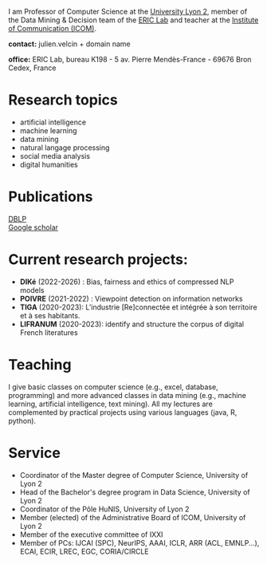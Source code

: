 I am Professor of Computer Science at the [University Lyon 2](https://www.univ-lyon2.fr), member of the Data Mining & Decision team of the [ERIC Lab](https://eric.msh-lse.fr/en/) and teacher at the [Institute of Communication (ICOM)](https://icom.univ-lyon2.fr).

**contact:** julien.velcin + domain name
<!-- **phone:** (0) 478 772 414 - fax: (0) 478 772 375   -->
**office:** ERIC Lab, bureau K198 - 5 av. Pierre Mendès-France - 69676 Bron Cedex, France   

# Research topics

- artificial intelligence
- machine learning
- data mining
- natural langage processing
- social media analysis
- digital humanities

# Publications

[DBLP](https://dblp.org/pid/87/1950.html)   
[Google scholar](https://scholar.google.fr/citations?user=_ZreLBMAAAAJ&hl=en)   

# Current research projects:

- **DIKé** (2022-2026) : Bias, fairness and ethics of compressed NLP models
- **POIVRE** (2021-2022) : Viewpoint detection on information networks
- **TIGA** (2020-2023): L’industrie [Re]connectée et intégrée à son territoire et à ses habitants.
- **LIFRANUM** (2020-2023): identify and structure the corpus of digital French literatures

# Teaching

I give basic classes on computer science (e.g., excel, database, programming) and more advanced classes in data mining (e.g., machine learning, artificial intelligence, text mining). All my lectures are complemented by practical projects using various languages (java, R, python).

# Service

- Coordinator of the Master degree of Computer Science, University of Lyon 2
- Head of the Bachelor's degree program in Data Science, University of Lyon 2 
- Coordinator of the Pôle HuNIS, University of Lyon 2
- Member (elected) of the Administrative Board of ICOM, University of Lyon 2 
- Member of the executive committee of IXXI
- Member of PCs: IJCAI (SPC), NeurIPS, AAAI, ICLR, ARR (ACL, EMNLP...), ECAI, ECIR, LREC, EGC, CORIA/CIRCLE
